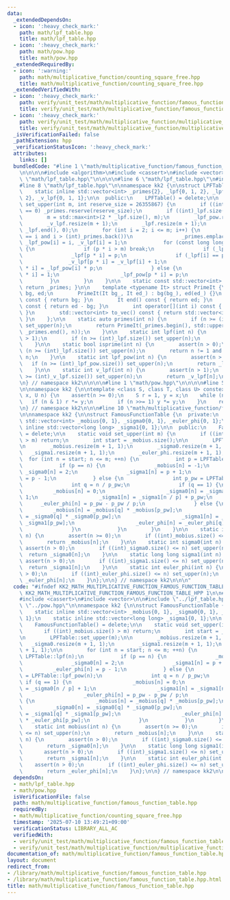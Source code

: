 ```yaml
---
data:
  _extendedDependsOn:
  - icon: ':heavy_check_mark:'
    path: math/lpf_table.hpp
    title: math/lpf_table.hpp
  - icon: ':heavy_check_mark:'
    path: math/pow.hpp
    title: math/pow.hpp
  _extendedRequiredBy:
  - icon: ':warning:'
    path: math/multiplicative_function/counting_square_free.hpp
    title: math/multiplicative_function/counting_square_free.hpp
  _extendedVerifiedWith:
  - icon: ':heavy_check_mark:'
    path: verify/unit_test/math/multiplicative_function/famous_function_table.test.cpp
    title: verify/unit_test/math/multiplicative_function/famous_function_table.test.cpp
  - icon: ':heavy_check_mark:'
    path: verify/unit_test/math/multiplicative_function/multiplicative_function_table.test.cpp
    title: verify/unit_test/math/multiplicative_function/multiplicative_function_table.test.cpp
  _isVerificationFailed: false
  _pathExtension: hpp
  _verificationStatusIcon: ':heavy_check_mark:'
  attributes:
    links: []
  bundledCode: "#line 1 \"math/multiplicative_function/famous_function_table.hpp\"\
    \n\n\n\n#include <algorithm>\n#include <cassert>\n#include <vector>\n\n#line 1\
    \ \"math/lpf_table.hpp\"\n\n\n\n#line 6 \"math/lpf_table.hpp\"\n#include <numeric>\n\
    #line 8 \"math/lpf_table.hpp\"\n\nnamespace kk2 {\n\nstruct LPFTable {\n  private:\n\
    \    static inline std::vector<int> _primes{2}, _lpf{0, 1, 2}, _lpf_pow{0, 1,\
    \ 2}, _v_lpf{0, 1, 1};\n\n  public:\n    LPFTable() = delete;\n\n    static void\
    \ set_upper(int m, int reserve_size = 26355867) {\n        if ((int)_lpf.size()\
    \ == 0) _primes.reserve(reserve_size);\n        if ((int)_lpf.size() > m) return;\n\
    \        m = std::max<int>(2 * _lpf.size(), m);\n        _lpf_pow.resize(m + 1);\n\
    \        _v_lpf.resize(m + 1);\n        _lpf.resize(m + 1);\n        iota(_lpf.begin(),\
    \ _lpf.end(), 0);\n        for (int i = 2; i <= m; i++) {\n            if (_lpf[i]\
    \ == i and i > (int)_primes.back())\n                _primes.emplace_back(i),\
    \ _lpf_pow[i] = i, _v_lpf[i] = 1;\n            for (const long long p : _primes)\
    \ {\n                if (p * i > m) break;\n                if (_lpf[i] < p) break;\n\
    \                _lpf[p * i] = p;\n                if (_lpf[i] == p) {\n     \
    \               _v_lpf[p * i] = _v_lpf[i] + 1;\n                    _lpf_pow[p\
    \ * i] = _lpf_pow[i] * p;\n                } else {\n                    _v_lpf[p\
    \ * i] = 1;\n                    _lpf_pow[p * i] = p;\n                }\n   \
    \         }\n        }\n    }\n\n    static const std::vector<int> &primes() {\
    \ return _primes; }\n\n    template <typename It> struct PrimeIt {\n        It\
    \ bg, ed;\n        PrimeIt(It bg_, It ed_) : bg(bg_), ed(ed_) {}\n        It begin()\
    \ const { return bg; }\n        It end() const { return ed; }\n        int size()\
    \ const { return ed - bg; }\n        int operator[](int i) const { return bg[i];\
    \ }\n        std::vector<int> to_vec() const { return std::vector<int>(bg, ed);\
    \ }\n    };\n\n    static auto primes(int n) {\n        if (n >= (int)_lpf.size())\
    \ set_upper(n);\n        return PrimeIt(_primes.begin(), std::upper_bound(_primes.begin(),\
    \ _primes.end(), n));\n    }\n\n    static int lpf(int n) {\n        assert(n\
    \ > 1);\n        if (n >= (int)_lpf.size()) set_upper(n);\n        return _lpf[n];\n\
    \    }\n\n    static bool isprime(int n) {\n        assert(n > 0);\n        if\
    \ (n >= (int)_lpf.size()) set_upper(n);\n        return n != 1 and _lpf[n] ==\
    \ n;\n    }\n\n    static int lpf_pow(int n) {\n        assert(n > 1);\n     \
    \   if (n >= (int)_lpf_pow.size()) set_upper(n);\n        return _lpf_pow[n];\n\
    \    }\n\n    static int v_lpf(int n) {\n        assert(n > 1);\n        if (n\
    \ >= (int)_v_lpf.size()) set_upper(n);\n        return _v_lpf[n];\n    }\n};\n\
    \n} // namespace kk2\n\n\n\n#line 1 \"math/pow.hpp\"\n\n\n\n#line 5 \"math/pow.hpp\"\
    \n\nnamespace kk2 {\n\ntemplate <class S, class T, class U> constexpr S pow(T\
    \ x, U n) {\n    assert(n >= 0);\n    S r = 1, y = x;\n    while (n) {\n     \
    \   if (n & 1) r *= y;\n        if (n >>= 1) y *= y;\n    }\n    return r;\n}\n\
    \n} // namespace kk2\n\n\n#line 10 \"math/multiplicative_function/famous_function_table.hpp\"\
    \n\nnamespace kk2 {\n\nstruct FamousFunctionTable {\n  private:\n    static inline\
    \ std::vector<int> _mobius{0, 1}, _sigma0{0, 1}, _euler_phi{0, 1};\n    static\
    \ inline std::vector<long long> _sigma1{0, 1};\n\n  public:\n    FamousFunctionTable()\
    \ = delete;\n\n    static void set_upper(int m) {\n        if ((int)_mobius.size()\
    \ > m) return;\n        int start = _mobius.size();\n\n        LPFTable::set_upper(m);\n\
    \n        _mobius.resize(m + 1, 1);\n        _sigma0.resize(m + 1, 1);\n     \
    \   _sigma1.resize(m + 1, 1);\n        _euler_phi.resize(m + 1, 1);\n\n      \
    \  for (int n = start; n <= m; ++n) {\n            int p = LPFTable::lpf(n);\n\
    \            if (p == n) {\n                _mobius[n] = -1;\n               \
    \ _sigma0[n] = 2;\n                _sigma1[n] = p + 1;\n                _euler_phi[n]\
    \ = p - 1;\n            } else {\n                int p_pw = LPFTable::lpf_pow(n);\n\
    \                int q = n / p_pw;\n                if (q == 1) {\n          \
    \          _mobius[n] = 0;\n                    _sigma0[n] = _sigma0[n / p] +\
    \ 1;\n                    _sigma1[n] = _sigma1[n / p] + p_pw;\n              \
    \      _euler_phi[n] = p_pw - p_pw / p;\n                } else {\n          \
    \          _mobius[n] = _mobius[q] * _mobius[p_pw];\n                    _sigma0[n]\
    \ = _sigma0[q] * _sigma0[p_pw];\n                    _sigma1[n] = _sigma1[q] *\
    \ _sigma1[p_pw];\n                    _euler_phi[n] = _euler_phi[q] * _euler_phi[p_pw];\n\
    \                }\n            }\n        }\n    }\n\n    static int mobius(int\
    \ n) {\n        assert(n >= 0);\n        if ((int)_mobius.size() <= n) set_upper(n);\n\
    \        return _mobius[n];\n    }\n\n    static int sigma0(int n) {\n       \
    \ assert(n > 0);\n        if ((int)_sigma0.size() <= n) set_upper(n);\n      \
    \  return _sigma0[n];\n    }\n\n    static long long sigma1(int n) {\n       \
    \ assert(n > 0);\n        if ((int)_sigma1.size() <= n) set_upper(n);\n      \
    \  return _sigma1[n];\n    }\n\n    static int euler_phi(int n) {\n        assert(n\
    \ > 0);\n        if ((int)_euler_phi.size() <= n) set_upper(n);\n        return\
    \ _euler_phi[n];\n    }\n};\n\n} // namespace kk2\n\n\n"
  code: "#ifndef KK2_MATH_MULTIPLICATIVE_FUNCTION_FAMOUS_FUNCTION_TABLE_HPP\n#define\
    \ KK2_MATH_MULTIPLICATIVE_FUNCTION_FAMOUS_FUNCTION_TABLE_HPP 1\n\n#include <algorithm>\n\
    #include <cassert>\n#include <vector>\n\n#include \"../lpf_table.hpp\"\n#include\
    \ \"../pow.hpp\"\n\nnamespace kk2 {\n\nstruct FamousFunctionTable {\n  private:\n\
    \    static inline std::vector<int> _mobius{0, 1}, _sigma0{0, 1}, _euler_phi{0,\
    \ 1};\n    static inline std::vector<long long> _sigma1{0, 1};\n\n  public:\n\
    \    FamousFunctionTable() = delete;\n\n    static void set_upper(int m) {\n \
    \       if ((int)_mobius.size() > m) return;\n        int start = _mobius.size();\n\
    \n        LPFTable::set_upper(m);\n\n        _mobius.resize(m + 1, 1);\n     \
    \   _sigma0.resize(m + 1, 1);\n        _sigma1.resize(m + 1, 1);\n        _euler_phi.resize(m\
    \ + 1, 1);\n\n        for (int n = start; n <= m; ++n) {\n            int p =\
    \ LPFTable::lpf(n);\n            if (p == n) {\n                _mobius[n] = -1;\n\
    \                _sigma0[n] = 2;\n                _sigma1[n] = p + 1;\n      \
    \          _euler_phi[n] = p - 1;\n            } else {\n                int p_pw\
    \ = LPFTable::lpf_pow(n);\n                int q = n / p_pw;\n               \
    \ if (q == 1) {\n                    _mobius[n] = 0;\n                    _sigma0[n]\
    \ = _sigma0[n / p] + 1;\n                    _sigma1[n] = _sigma1[n / p] + p_pw;\n\
    \                    _euler_phi[n] = p_pw - p_pw / p;\n                } else\
    \ {\n                    _mobius[n] = _mobius[q] * _mobius[p_pw];\n          \
    \          _sigma0[n] = _sigma0[q] * _sigma0[p_pw];\n                    _sigma1[n]\
    \ = _sigma1[q] * _sigma1[p_pw];\n                    _euler_phi[n] = _euler_phi[q]\
    \ * _euler_phi[p_pw];\n                }\n            }\n        }\n    }\n\n\
    \    static int mobius(int n) {\n        assert(n >= 0);\n        if ((int)_mobius.size()\
    \ <= n) set_upper(n);\n        return _mobius[n];\n    }\n\n    static int sigma0(int\
    \ n) {\n        assert(n > 0);\n        if ((int)_sigma0.size() <= n) set_upper(n);\n\
    \        return _sigma0[n];\n    }\n\n    static long long sigma1(int n) {\n \
    \       assert(n > 0);\n        if ((int)_sigma1.size() <= n) set_upper(n);\n\
    \        return _sigma1[n];\n    }\n\n    static int euler_phi(int n) {\n    \
    \    assert(n > 0);\n        if ((int)_euler_phi.size() <= n) set_upper(n);\n\
    \        return _euler_phi[n];\n    }\n};\n\n} // namespace kk2\n\n#endif // KK2_MATH_MULTIPLICATIVE_FUNCTION_FAMOUS_FUNCTION_TABLE_HPP\n"
  dependsOn:
  - math/lpf_table.hpp
  - math/pow.hpp
  isVerificationFile: false
  path: math/multiplicative_function/famous_function_table.hpp
  requiredBy:
  - math/multiplicative_function/counting_square_free.hpp
  timestamp: '2025-07-10 13:49:21+09:00'
  verificationStatus: LIBRARY_ALL_AC
  verifiedWith:
  - verify/unit_test/math/multiplicative_function/famous_function_table.test.cpp
  - verify/unit_test/math/multiplicative_function/multiplicative_function_table.test.cpp
documentation_of: math/multiplicative_function/famous_function_table.hpp
layout: document
redirect_from:
- /library/math/multiplicative_function/famous_function_table.hpp
- /library/math/multiplicative_function/famous_function_table.hpp.html
title: math/multiplicative_function/famous_function_table.hpp
---
```

